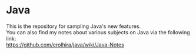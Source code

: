 # Java
This is the repository for sampling Java's new features.<br>
You can also find my notes about various subjects on Java via the following link:<br>
https://github.com/erolhira/java/wiki/Java-Notes
